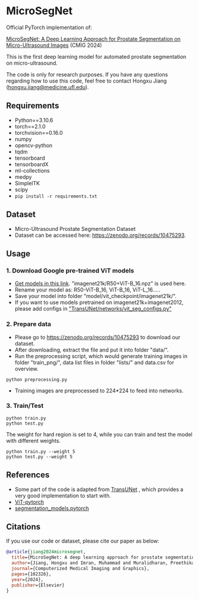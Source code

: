 # MicroSegNet
Official PyTorch implementation of: 

[MicroSegNet: A Deep Learning Approach for Prostate Segmentation on Micro-Ultrasound Images](https://www.sciencedirect.com/science/article/pii/S089561112400003X) (CMIG 2024)

This is the first deep learning model for automated prostate segmentation on micro-ultrasound.

The code is only for research purposes. If you have any questions regarding how to use this code, feel free to contact Hongxu Jiang (hongxu.jiang@medicine.ufl.edu).

## Requirements
* Python==3.10.6
* torch==2.1.0
* torchvision==0.16.0
* numpy
* opencv-python
* tqdm
* tensorboard
* tensorboardX
* ml-collections
* medpy
* SimpleITK
* scipy
* `pip install -r requirements.txt`

## Dataset
- Micro-Ultrasound Prostate Segmentation Dataset
- Dataset can be accessed here: https://zenodo.org/records/10475293.

## Usage
### 1. Download Google pre-trained ViT models
* [Get models in this link](https://console.cloud.google.com/storage/vit_models/). "imagenet21k/R50+ViT-B_16.npz" is used here.
* Rename your model as: R50-ViT-B_16, ViT-B_16, ViT-L_16.....
* Save your model into folder "model/vit_checkpoint/imagenet21k/".
* If you want to use models pretrained on imagenet21k+imagenet2012, please add configs in ["TransUNet/networks/vit_seg_configs.py"](TransUNet/networks/vit_seg_configs.py)

### 2. Prepare data
* Please go to https://zenodo.org/records/10475293 to download our dataset.
* After downloading, extract the file and put it into folder "data/".
* Run the preprocessing script, which would generate training images in folder "train_png/", data list files in folder "lists/" and data.csv for overview.
```
python preprocessing.py
```
* Training images are preprocessed to 224*224 to feed into networks.

### 3. Train/Test
```
python train.py
python test.py
```
The weight for hard region is set to 4, while you can train and test the model with different weights.
```
python train.py --weight 5
python test.py --weight 5
```

## References
* Some part of the code is adapted from [TransUNet](https://github.com/Beckschen/TransUNet) ,
which provides a very good implementation to start with.
* [ViT-pytorch](https://github.com/jeonsworld/ViT-pytorch)
* [segmentation_models.pytorch](https://github.com/qubvel/segmentation_models.pytorch)

## Citations
If you use our code or dataset, please cite our paper as below:

```bibtex
@article{jiang2024microsegnet,
  title={MicroSegNet: A deep learning approach for prostate segmentation on micro-ultrasound images},
  author={Jiang, Hongxu and Imran, Muhammad and Muralidharan, Preethika and Patel, Anjali and Pensa, Jake and Liang, Muxuan and Benidir, Tarik and Grajo, Joseph R and Joseph, Jason P and Terry, Russell and others},
  journal={Computerized Medical Imaging and Graphics},
  pages={102326},
  year={2024},
  publisher={Elsevier}
}
```
